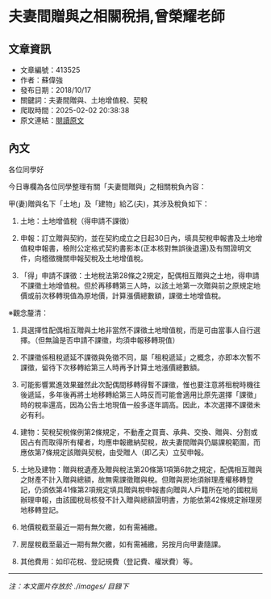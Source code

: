 # 夫妻間贈與之相關稅捐,曾榮耀老師

## 文章資訊
- 文章編號：413525
- 作者：蘇偉強
- 發布日期：2018/10/17
- 關鍵詞：夫妻間贈與、土地增值稅、契稅
- 爬取時間：2025-02-02 20:38:38
- 原文連結：[閱讀原文](https://real-estate.get.com.tw/Columns/detail.aspx?no=413525)

## 內文
各位同學好

今日專欄為各位同學整理有關「夫妻間贈與」之相關稅負內容：

甲(妻)贈與名下「土地」及「建物」給乙(夫)，其涉及稅負如下：

1. 土地：土地增值稅（得申請不課徵）

1. 申報：訂立贈與契約，並在契約成立之日起30日內，填具契稅申報書及土地增值稅申報書，檢附公定格式契約書影本(正本核對無誤後退還)及有關證明文件，向稽徵機關申報契稅及土地增值稅。

2. 「得」申請不課徵：土地稅法第28條之2規定，配偶相互贈與之土地，得申請不課徵土地增值稅。但於再移轉第三人時，以該土地第一次贈與前之原規定地價或前次移轉現值為原地價，計算漲價總數額，課徵土地增值稅。

※觀念釐清：

1. 具選擇性配偶相互贈與土地非當然不課徵土地增值稅，而是可由當事人自行選擇。（但無論是否申請不課徵，均須申報移轉現值）

2. 不課徵係租稅遞延不課徵與免徵不同，屬「租稅遞延」之概念，亦即本次暫不課徵，留待下次移轉給第三人時再予計算土地漲價總數額。

3. 可能影響累進效果雖然此次配偶間移轉得暫不課徵，惟也要注意將租稅時機往後遞延，多年後再將土地移轉給第三人時反而可能會適用比原先選擇「課徵」時的稅率還高，因為公告土地現值一般多逐年調高。因此，本次選擇不課徵未必有利。

2. 建物：契稅契稅條例第2條規定，不動產之買賣、承典、交換、贈與、分割或因占有而取得所有權者，均應申報繳納契稅，故夫妻間贈與仍屬課稅範圍，而應依第7條規定該贈與契稅，由受贈人（即乙夫）立契申報。

3. 土地及建物：贈與稅遺產及贈與稅法第20條第1項第6款之規定，配偶相互贈與之財產不計入贈與總額，故無需課徵贈與稅。但贈與房地須辦理產權移轉登記，仍須依第41條第2項規定填具贈與稅申報書向贈與人戶籍所在地的國稅局辦理申報，由該國稅局核發不計入贈與總額證明書，方能依第42條規定辦理房地移轉登記。

4. 地價稅截至最近一期有無欠繳，如有需補繳。

5. 房屋稅截至最近一期有無欠繳，如有需補繳，另按月向甲妻隨課。

6. 其他費用：如印花稅、登記規費（登記費、權狀費）等。
---
*注：本文圖片存放於 ./images/ 目錄下*
